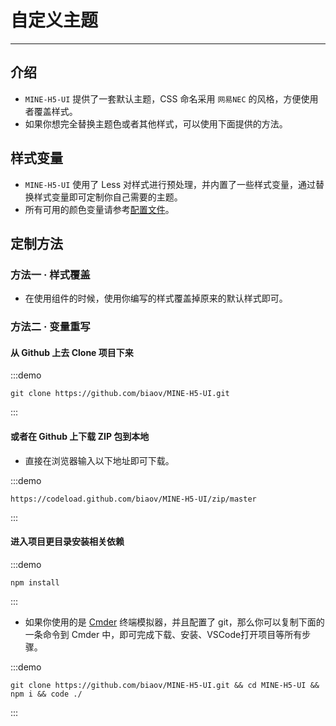 # 自定义主题

----

## 介绍

* `MINE-H5-UI` 提供了一套默认主题，CSS 命名采用 `网易NEC` 的风格，方便使用者覆盖样式。
* 如果你想完全替换主题色或者其他样式，可以使用下面提供的方法。

## 样式变量

* `MINE-H5-UI` 使用了 Less 对样式进行预处理，并内置了一些样式变量，通过替换样式变量即可定制你自己需要的主题。
* 所有可用的颜色变量请参考[配置文件](https://github.com/biaov/MINE-H5-UI)。

## 定制方法

### 方法一 · 样式覆盖

* 在使用组件的时候，使用你编写的样式覆盖掉原来的默认样式即可。

### 方法二 · 变量重写

#### 从 Github 上去 Clone 项目下来

:::demo

```Basic
git clone https://github.com/biaov/MINE-H5-UI.git
```

:::

#### 或者在 Github 上下载 ZIP 包到本地

* 直接在浏览器输入以下地址即可下载。

:::demo

```Text
https://codeload.github.com/biaov/MINE-H5-UI/zip/master
```

:::

#### 进入项目更目录安装相关依赖

:::demo

```Basic
npm install
```

:::

* 如果你使用的是 [Cmder](https://cmder.net/) 终端模拟器，并且配置了 git，那么你可以复制下面的一条命令到 Cmder 中，即可完成下载、安装、VSCode打开项目等所有步骤。

:::demo

```Basic
git clone https://github.com/biaov/MINE-H5-UI.git && cd MINE-H5-UI && npm i && code ./
```

:::
